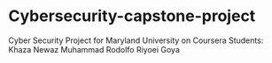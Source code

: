 # Cybersecurity-capstone-project
Cyber Security Project for Maryland University on Coursera
Students:
  Khaza Newaz Muhammad
  Rodolfo Riyoei Goya
